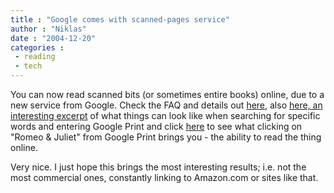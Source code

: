 ```yaml
---
title : "Google comes with scanned-pages service"
author : "Niklas"
date : "2004-12-20"
categories : 
 - reading
 - tech
---
```


You can now read scanned bits (or sometimes entire books) online, due to a new service from Google. Check the FAQ and details out [here](http://print.google.com), also [here, an interesting excerpt](http://print.google.com/googleprint/excerpt_lg.gif) of what things can look like when searching for specific words and entering Google Print and click [here](http://print.google.com/print?id=lg5mtIGyKGQC&prev=http://print.google.com/print%3Fq%3Dromeo%2Band%2Bjuliet&pg=67&sig=kbG6LQEGa_syoQY2n7LjU2N0K1A) to see what clicking on "Romeo & Juliet" from Google Print brings you - the ability to read the thing online.

Very nice. I just hope this brings the most interesting results; i.e. not the most commercial ones, constantly linking to Amazon.com or sites like that.
